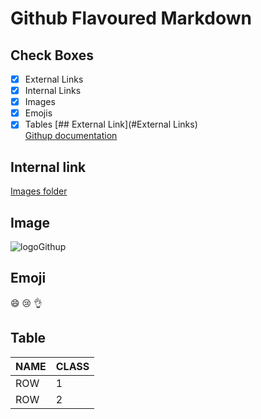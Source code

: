 # Github Flavoured Markdown
## Check Boxes
- [x] External Links
- [x] Internal Links
- [x] Images 
- [x] Emojis
- [x] Tables
[## External Link](#External Links)  
[Githup documentation](https://help.github.com/en)
## Internal link
[Images folder](https://github.com/fredymontalvo/authotring/tree/main/images)
## Image
![logoGithup](https://github.com/DCI-FbW-WD-23-D02-A/BDL-publishing-authoring/blob/main/images/logo.png)
## Emoji
:smile: 😢 :ok_hand:
## Table
| NAME | CLASS |
|------|-------|
| ROW  |   1   |
| ROW  |   2   |
